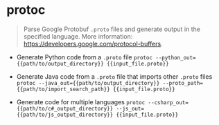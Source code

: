 # protoc
> Parse Google Protobuf `.proto` files and generate output in the specified language.
> More information: <https://developers.google.com/protocol-buffers>.

- Generate Python code from a `.proto` file
`protoc --python_out={{path/to/output_directory}} {{input_file.proto}}`

- Generate Java code from a `.proto` file that imports other `.proto` files
`protoc --java_out={{path/to/output_directory}} --proto_path={{path/to/import_search_path}} {{input_file.proto}}`

- Generate code for multiple languages
`protoc --csharp_out={{path/to/c#_output_directory}} --js_out={{path/to/js_output_directory}} {{input_file.proto}}`
